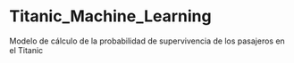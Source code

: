 # Titanic_Machine_Learning
Modelo de cálculo de la probabilidad de supervivencia de los pasajeros en el Titanic
